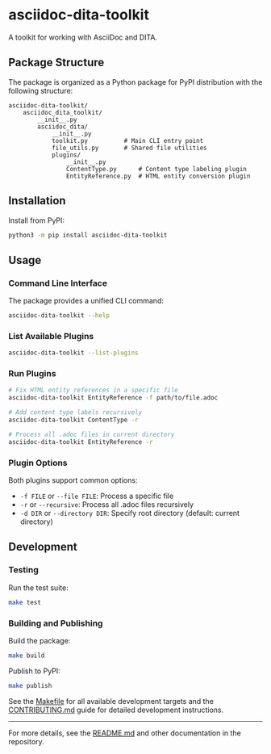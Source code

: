 # asciidoc-dita-toolkit

A toolkit for working with AsciiDoc and DITA.

## Package Structure

The package is organized as a Python package for PyPI distribution with the following structure:

```plaintext
asciidoc-dita-toolkit/
    asciidoc_dita_toolkit/
        __init__.py
        asciidoc_dita/
            __init__.py
            toolkit.py          # Main CLI entry point
            file_utils.py       # Shared file utilities
            plugins/
                __init__.py
                ContentType.py      # Content type labeling plugin
                EntityReference.py  # HTML entity conversion plugin
```

## Installation

Install from PyPI:

```sh
python3 -m pip install asciidoc-dita-toolkit
```

## Usage

### Command Line Interface

The package provides a unified CLI command:

```sh
asciidoc-dita-toolkit --help
```

### List Available Plugins

```sh
asciidoc-dita-toolkit --list-plugins
```

### Run Plugins

```sh
# Fix HTML entity references in a specific file
asciidoc-dita-toolkit EntityReference -f path/to/file.adoc

# Add content type labels recursively
asciidoc-dita-toolkit ContentType -r

# Process all .adoc files in current directory
asciidoc-dita-toolkit EntityReference -r
```

### Plugin Options

Both plugins support common options:

- `-f FILE` or `--file FILE`: Process a specific file
- `-r` or `--recursive`: Process all .adoc files recursively
- `-d DIR` or `--directory DIR`: Specify root directory (default: current directory)

## Development

### Testing

Run the test suite:

```sh
make test
```

### Building and Publishing

Build the package:

```sh
make build
```

Publish to PyPI:

```sh
make publish
```

See the [Makefile](../Makefile) for all available development targets and the [CONTRIBUTING.md](CONTRIBUTING.md) guide for detailed development instructions.

---

For more details, see the [README.md](../README.md) and other documentation in the repository.